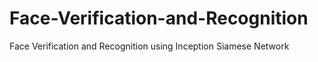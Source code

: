 # Face-Verification-and-Recognition
Face Verification and Recognition using Inception Siamese Network
